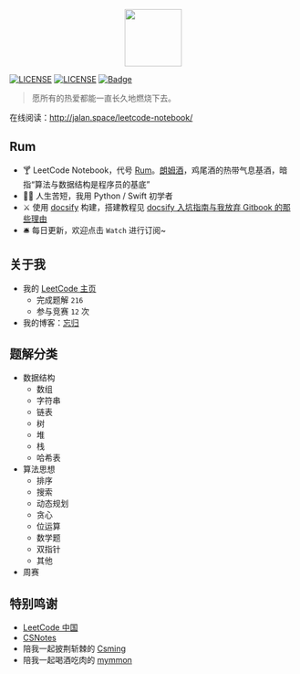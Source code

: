 <p align="center"><img width="100px" src="https://www.easyicon.net/api/resizeApi.php?id=1141865&size=128"></p>

[![LICENSE](https://img.shields.io/badge/License-CC%20BY%203.0%20CN-lightgrey.svg)](https://creativecommons.org/licenses/by/3.0/cn/)
[![LICENSE](https://img.shields.io/badge/license-Anti%20996-blue.svg)](https://github.com/996icu/996.ICU/blob/master/LICENSE)
[![Badge](https://img.shields.io/badge/link-996.icu-red.svg)](https://996.icu/#/zh_CN)

> 愿所有的热爱都能一直长久地燃烧下去。

在线阅读：http://jalan.space/leetcode-notebook/

## Rum

- 🍸 LeetCode Notebook，代号 [Rum](https://zh.wikipedia.org/wiki/%E5%85%B0%E5%A7%86%E9%85%92)。[朗姆酒](https://zh.wikipedia.org/wiki/%E5%85%B0%E5%A7%86%E9%85%92)，鸡尾酒的热带气息基酒，暗指“算法与数据结构是程序员的基底”
- 👩‍💻 人生苦短，我用 Python / Swift 初学者
- ⚔️ 使用 [docsify](https://docsify.js.org/#/) 构建，搭建教程见 [docsify 入坑指南与我放弃 Gitbook 的那些理由](http://jalan.space/2019/06/21/2019/begin-docsify/)
- 🛎 每日更新，欢迎点击 `Watch` 进行订阅~

## 关于我

- 我的 [LeetCode 主页](https://leetcode-cn.com/jalan/)
  - 完成题解 `216`
  - 参与竞赛 `12` 次
- 我的博客：[忘归](http://jalan.space)

## 题解分类

- 数据结构
  - 数组
  - 字符串
  - 链表
  - 树
  - 堆
  - 栈
  - 哈希表
- 算法思想
  - 排序
  - 搜索
  - 动态规划
  - 贪心
  - 位运算
  - 数学题
  - 双指针
  - 其他
- 周赛

## 特别鸣谢

- [LeetCode 中国](https://leetcode-cn.com/)
- [CSNotes](https://cyc2018.github.io/CS-Notes/#/)
- 陪我一起披荆斩棘的 [Csming](https://csming1995.github.io/)
- 陪我一起喝酒吃肉的 [mymmon](https://segmentfault.com/u/mymmon)